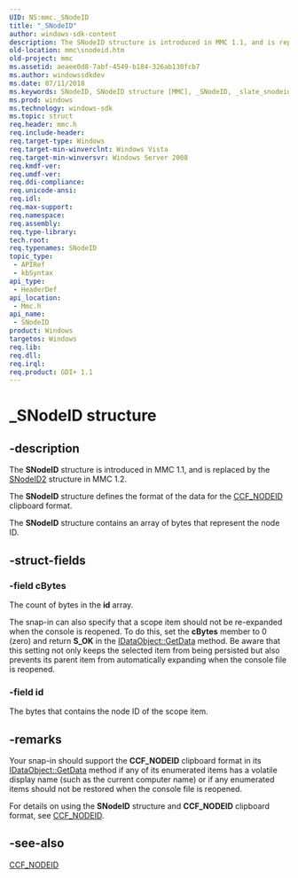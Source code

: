 ```yaml
---
UID: NS:mmc._SNodeID
title: "_SNodeID"
author: windows-sdk-content
description: The SNodeID structure is introduced in MMC 1.1, and is replaced by the SNodeID2 structure in MMC 1.2.
old-location: mmc\snodeid.htm
old-project: mmc
ms.assetid: aeaee0d8-7abf-4549-b184-326ab130fcb7
ms.author: windowssdkdev
ms.date: 07/11/2018
ms.keywords: SNodeID, SNodeID structure [MMC], _SNodeID, _slate_snodeid, mmc.snodeid, mmc/SNodeID
ms.prod: windows
ms.technology: windows-sdk
ms.topic: struct
req.header: mmc.h
req.include-header: 
req.target-type: Windows
req.target-min-winverclnt: Windows Vista
req.target-min-winversvr: Windows Server 2008
req.kmdf-ver: 
req.umdf-ver: 
req.ddi-compliance: 
req.unicode-ansi: 
req.idl: 
req.max-support: 
req.namespace: 
req.assembly: 
req.type-library: 
tech.root: 
req.typenames: SNodeID
topic_type:
 - APIRef
 - kbSyntax
api_type:
 - HeaderDef
api_location:
 - Mmc.h
api_name:
 - SNodeID
product: Windows
targetos: Windows
req.lib: 
req.dll: 
req.irql: 
req.product: GDI+ 1.1
---
```


# _SNodeID structure


## -description


The 
<b>SNodeID</b> structure is introduced in MMC 1.1, and is replaced by the 
<a href="https://msdn.microsoft.com/d7a0a5db-a84f-48f3-b1fb-5bccb104b62a">SNodeID2</a> structure in MMC 1.2.

The 
<b>SNodeID</b> structure defines the format of the data for the 
<a href="https://msdn.microsoft.com/12c600c7-b904-4e7a-ae78-76e90de5e0aa">CCF_NODEID</a> clipboard format.

The 
<b>SNodeID</b> structure contains an array of bytes that represent the node ID.


## -struct-fields




### -field cBytes

The count of bytes in the <b>id</b> array.

The snap-in can also specify that a scope item should not be re-expanded when the console is reopened. To do this, set the <b>cBytes</b> member to 0 (zero) and return <b>S_OK</b> in the <a href="https://msdn.microsoft.com/05118461-0438-4715-b2c2-fc2471ce38f0">IDataObject::GetData</a> method. Be aware that this setting not only keeps the selected item from being persisted but also prevents its parent item from automatically expanding when the console file is reopened.


### -field id

The bytes that contains the node ID of the scope item.


## -remarks



Your snap-in should support the <b>CCF_NODEID</b> clipboard format in its <a href="https://msdn.microsoft.com/05118461-0438-4715-b2c2-fc2471ce38f0">IDataObject::GetData</a> method if any of its enumerated items has a volatile display name (such as the current computer name) or if any enumerated items should not be restored when the console file is reopened.

For details on using the 
<b>SNodeID</b> structure and <b>CCF_NODEID</b> clipboard format, see 
<a href="https://msdn.microsoft.com/12c600c7-b904-4e7a-ae78-76e90de5e0aa">CCF_NODEID</a>.




## -see-also




<a href="https://msdn.microsoft.com/12c600c7-b904-4e7a-ae78-76e90de5e0aa">CCF_NODEID</a>
 

 

